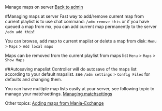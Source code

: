 ﻿Manage maps on server
[Back to admin](admin.md)<br>

#Managing maps at server
Fast way to add/remove current map from current playlist is to use chat command:
`/adm remove this` or if you have queued a map from mx, you can add current map 
permanently to the server `/adm add this`!

You can browse, add map to current maplist or delete a map from disk:
`Menu` > `Maps` > `Add local maps`

Maps can be removed from the current playlist from maps list
`Menu` > `Maps` > `Show Maps`

##Autosaving mapslist
Controller will do autosave of the maps list according to your default mapslist.
see `/adm settings` > `Config Files` for defaults and changing them.

You can have multiple map lists easily at your server, see following topic to manage your 
matchsettings.
[Managing matchsettings](admin_matchsettings.md) 

Other topics:
[Adding maps from Mania-Exchange](admin_mx.md)<br>

